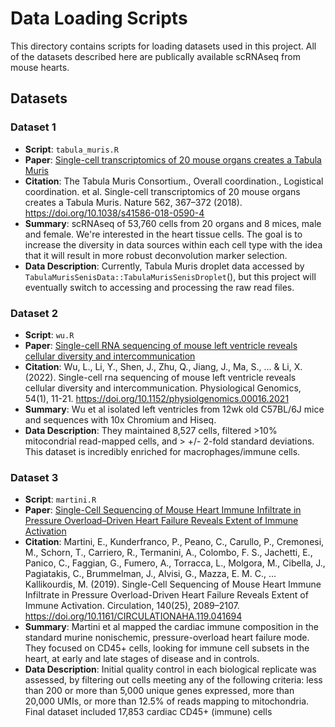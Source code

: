 # Data Loading Scripts

This directory contains scripts for loading datasets used in this project. All of the datasets described here are publically available scRNAseq from mouse hearts. 

## Datasets

### Dataset 1

- **Script**: `tabula_muris.R`
- **Paper**: [Single-cell transcriptomics of 20 mouse organs creates a Tabula Muris](https://www.nature.com/articles/s41586-018-0590-4)
- **Citation**: The Tabula Muris Consortium., Overall coordination., Logistical coordination. et al. Single-cell transcriptomics of 20 mouse organs creates a Tabula Muris. Nature 562, 367–372 (2018). https://doi.org/10.1038/s41586-018-0590-4
- **Summary**: scRNAseq of 53,760 cells from 20 organs and 8 mices, male and female. We're interested in the heart tissue cells. The goal is to increase the diversity in data sources within each cell type with the idea that it will result in more robust deconvolution marker selection. 
- **Data Description**: Currently, Tabula Muris droplet data accessed by `TabulaMurisSenisData::TabulaMurisSenisDroplet`(), but this project will eventually switch to accessing and processing the raw read files.

### Dataset 2

- **Script**: `wu.R`
- **Paper**: [Single-cell RNA sequencing of mouse left ventricle reveals cellular diversity and intercommunication](doi.org/10.1152/physiolgenomics.00016.2021)
- **Citation**: Wu, L., Li, Y., Shen, J., Zhu, Q., Jiang, J., Ma, S., … & Li, X. (2022). Single-cell rna sequencing of mouse left ventricle reveals cellular diversity and intercommunication. Physiological Genomics, 54(1), 11-21. https://doi.org/10.1152/physiolgenomics.00016.2021
- **Summary**: Wu et al isolated left ventricles from 12wk old C57BL/6J mice and sequences with 10x Chromium and Hiseq. 
- **Data Description**: They maintained 8,527 cells, filtered >10% mitocondrial read-mapped cells, and > +/- 2-fold standard deviations. This dataset is incredibly enriched for macrophages/immune cells. 

### Dataset 3

- **Script**: `martini.R`
- **Paper**: [Single-Cell Sequencing of Mouse Heart Immune Infiltrate in Pressure Overload–Driven Heart Failure Reveals Extent of Immune Activation](doi.org/10.1161/CIRCULATIONAHA.119.041694)
- **Citation**: Martini, E., Kunderfranco, P., Peano, C., Carullo, P., Cremonesi, M., Schorn, T., Carriero, R., Termanini, A., Colombo, F. S., Jachetti, E., Panico, C., Faggian, G., Fumero, A., Torracca, L., Molgora, M., Cibella, J., Pagiatakis, C., Brummelman, J., Alvisi, G., Mazza, E. M. C., … Kallikourdis, M. (2019). Single-Cell Sequencing of Mouse Heart Immune Infiltrate in Pressure Overload-Driven Heart Failure Reveals Extent of Immune Activation. Circulation, 140(25), 2089–2107. https://doi.org/10.1161/CIRCULATIONAHA.119.041694
- **Summary**: Martini et al mapped the cardiac immune composition in the standard murine nonischemic, pressure-overload heart failure mode. They focused  on CD45+ cells, looking for immune cell subsets in the heart, at early and late stages of disease and in controls.
- **Data Description**: Initial quality control in each biological replicate was assessed, by filtering out cells meeting any of the following criteria: less than 200 or more than 5,000 unique genes expressed, more than 20,000 UMIs, or more than 12.5% of reads mapping to mitochondria. Final dataset included 17,853 cardiac CD45+ (immune) cells